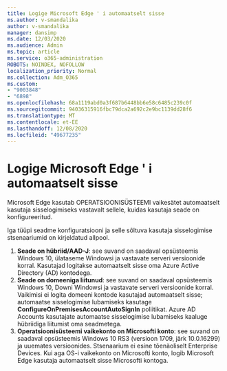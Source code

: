 ```yaml
---
title: Logige Microsoft Edge ' i automaatselt sisse
ms.author: v-smandalika
author: v-smandalika
manager: dansimp
ms.date: 12/03/2020
ms.audience: Admin
ms.topic: article
ms.service: o365-administration
ROBOTS: NOINDEX, NOFOLLOW
localization_priority: Normal
ms.collection: Adm_O365
ms.custom:
- "9003848"
- "6898"
ms.openlocfilehash: 68a1119abd0a3f687b6448bb6e58c6485c239c0f
ms.sourcegitcommit: 94036315916fbc79dca2a692c2e9bc1139dd28f6
ms.translationtype: MT
ms.contentlocale: et-EE
ms.lasthandoff: 12/08/2020
ms.locfileid: "49677235"
---
```

# <a name="sign-in-to-microsoft-edge-automatically"></a>Logige Microsoft Edge ' i automaatselt sisse

Microsoft Edge kasutab OPERATSIOONISÜSTEEMI vaikesätet automaatselt kasutaja sisselogimiseks vastavalt sellele, kuidas kasutaja seade on konfigureeritud. 

Iga tüüpi seadme konfiguratsiooni ja selle sõltuva kasutaja sisselogimise stsenaariumid on kirjeldatud allpool.

1. **Seade on hübriid/AAD-J**: see suvand on saadaval opsüsteemis Windows 10, ülataseme Windowsi ja vastavate serveri versioonide korral. Kasutajad logitakse automaatselt sisse oma Azure Active Directory (AD) kontodega.
2. **Seade on domeeniga liitunud**: see suvand on saadaval opsüsteemis Windows 10, Downi Windowsi ja vastavate serveri versioonide korral. Vaikimisi ei logita domeeni kontode kasutajad automaatselt sisse; automaatse sisselogimise lubamiseks kasutage **ConfigureOnPremisesAccountAutoSignIn** poliitikat. Azure AD Accounts kasutajate automaatse sisselogimise lubamiseks kaaluge hübriidiga liitumist oma seadmetega.
3. **Operatsioonisüsteemi vaikekonto on Microsofti konto**: see suvand on saadaval opsüsteemis Windows 10 RS3 (versioon 1709, järk 10.0.16299) ja uuemates versioonides. Stsenaarium ei esine tõenäoliselt Enterprise Devices. Kui aga OS-i vaikekonto on Microsofti konto, logib Microsoft Edge kasutaja automaatselt sisse Microsofti kontoga.
 
 
